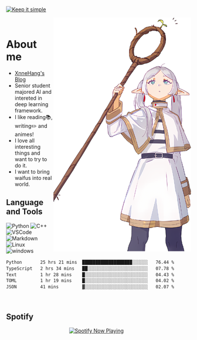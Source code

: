 <!---
<a href="https://github.com/MrXnneHang">     
  <img align="right" src="http://github-readme-streak-stats.herokuapp.com?user=MrXnneHang&mode=weekly" />              
</a>
-->  

<!-- https://readme-typing-svg.demolab.com/demo/  -->      
[![Keep it simple](https://readme-typing-svg.demolab.com?font=Fira+Code&size=16&pause=1000&vCenter=true&random=false&width=435&height=21&lines=见贤思齐焉+见不贤而内自省也)](https://git.io/typing-svg)        
<!-- Section : Visitors & last-commit & followers -->

<img align="right" src="assets/img/112468642_p0_master1200_f.png" width='375px' alt="芙莉莲">      
# About me 

- [XnneHang's Blog](https://xnnehang.top)            
- Senior student majored AI and intereted in deep learning framework.  
- I like reading📚, writing✏️ and animes!
- I love all interesting things and want to try to do it.              
- I want to bring waifus into real world.  

## Language and Tools  

![Python](https://img.shields.io/badge/Python-14354C.svg?style=flat-square&logo=python&logoColor=white)
![C++](https://img.shields.io/badge/C++-00599C.svg?style=flat-square&logo=c%2B%2B&logoColor=white)  
<br>
![VSCode](https://img.shields.io/badge/VSCode-007ACC?style=flat-square&logo=visual-studio-code&logoColor=white)  
![Markdown](https://img.shields.io/badge/Markdown-000000.svg?style=flat-square&logo=markdown&logoColor=white)          
<br/>
![Linux](https://img.shields.io/badge/Linux-FCC624?style=flat-square&logo=linux&logoColor=black)    
![windows](https://img.shields.io/badge/windows-0078D6?style=flat-square&logo=windows&logoColor=white)
<br>


<!--START_SECTION:waka-->

```txt
Python       25 hrs 21 mins  ███████████████████░░░░░░   76.44 %
TypeScript   2 hrs 34 mins   ██░░░░░░░░░░░░░░░░░░░░░░░   07.78 %
Text         1 hr 28 mins    █░░░░░░░░░░░░░░░░░░░░░░░░   04.43 %  
TOML         1 hr 19 mins    █░░░░░░░░░░░░░░░░░░░░░░░░   04.02 %
JSON         41 mins         ▓░░░░░░░░░░░░░░░░░░░░░░░░   02.07 %
```

<!--END_SECTION:waka-->  

## Spotify  

<p align="center">
  <a href="https://open.spotify.com/user/315wgpybdi5ixaz3zlcnjmtcflyy" target="_blank"><img src="https://xnne-spotify-playing.vercel.app/api/spotify?background_color=42f5b011&border_color=00000000" alt="Spotify Now Playing" width="450"/></a>    
</p>  
